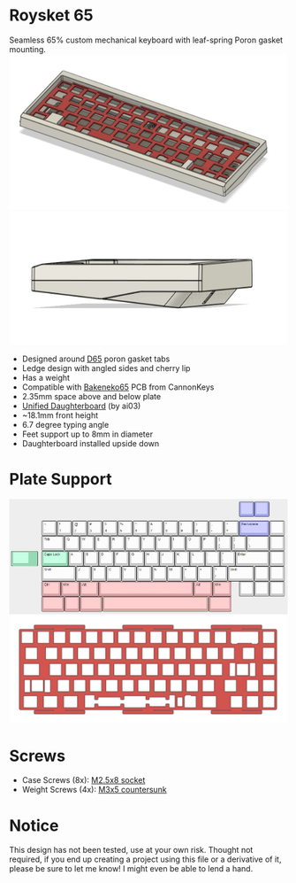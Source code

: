 # Roysket 65
Seamless 65% custom mechanical keyboard with leaf-spring Poron gasket mounting.
![alt text](https://raw.githubusercontent.com/Royster0/Roysket65/main/image/top.jpg)
![alt text](https://raw.githubusercontent.com/Royster0/Roysket65/main/image/side.jpg)

- Designed around [D65](https://kbdfans.com/products/d65-gaskets) poron gasket tabs
- Ledge design with angled sides and cherry lip
- Has a weight
- Compatible with [Bakeneko65](https://cannonkeys.com/products/bakeneko65-extra-pcbs) PCB from CannonKeys
- 2.35mm space above and below plate
- [Unified Daughterboard](https://github.com/Unified-Daughterboard/Unified-Daughterboard) (by ai03)
- ~18.1mm front height
- 6.7 degree typing angle
- Feet support up to 8mm in diameter
- Daughterboard installed upside down

# Plate Support
![alt text](https://raw.githubusercontent.com/Royster0/Roysket65/main/image/plate%20support.jpg)
![alt text](https://raw.githubusercontent.com/Royster0/Roysket65/main/image/plate.jpg)

# Screws
- Case Screws (8x): [M2.5x8 socket](https://www.mcmaster.com/91292A012/)
- Weight Screws (4x): [M3x5 countersunk](https://www.mcmaster.com/92125A125/)

# Notice
This design has not been tested, use at your own risk.
Thought not required, if you end up creating a project using this file or a derivative of it, please be sure to let me know! I might even be able to lend a hand.
